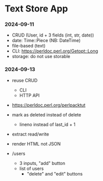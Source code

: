 # Text Store App

### 2024-09-11 

- CRUD (User, id + 3 fields (int, str, date))
- date: Time::Piece (NB: DateTime)
- file-based (text)
- CLI: https://perldoc.perl.org/Getopt::Long
- storage: do not use storable

### 2024-09-13

- reuse CRUD
  - CLI
  - HTTP API
- https://perldoc.perl.org/perlpacktut
- mark as deleted instead of delete
  - lineno instead of last_id + 1
- extract read/write

- render HTML not JSON
- /users
  - 3 inputs, "add" button
  - list of users
    - "delete" and "edit" buttons
